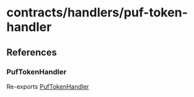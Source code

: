 # contracts/handlers/puf-token-handler

## References

### PufTokenHandler

Re-exports [PufTokenHandler](puf-token-handler.md#puftokenhandler)

